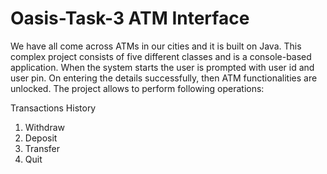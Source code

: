 # Oasis-Task-3 ATM Interface

We have all come across ATMs in our cities and it is built on Java. This complex project consists of
five different classes and is a console-based application. When the system starts the user is
prompted with user id and user pin. On entering the details successfully, then ATM functionalities
are unlocked. The project allows to perform following operations:

Transactions History
1. Withdraw
2. Deposit
3. Transfer
4. Quit
